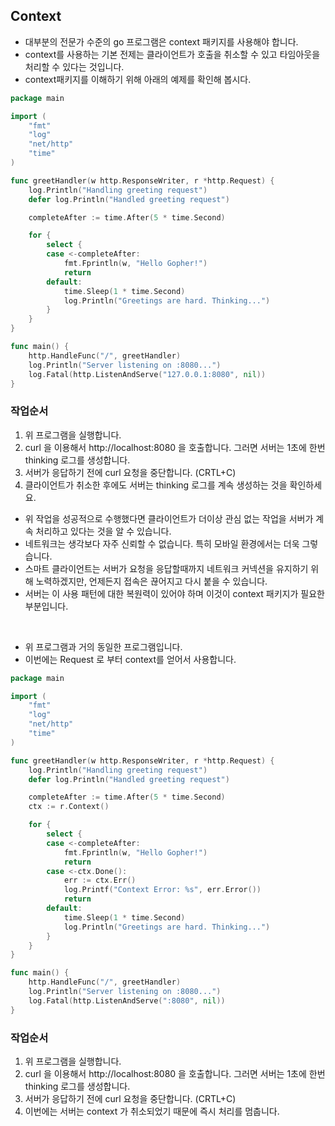 ## Context
* 대부분의 전문가 수준의 go 프로그램은 context 패키지를 사용해야 합니다. 
* context를 사용하는 기본 전제는 클라이언트가 호출을 취소할 수 있고 타임아웃을 처리할 수 있다는 것입니다. 
* context패키지를 이해하기 위해 아래의 예제를 확인해 봅시다.

```go
package main

import (
	"fmt"
	"log"
	"net/http"
	"time"
)

func greetHandler(w http.ResponseWriter, r *http.Request) {
	log.Println("Handling greeting request")
	defer log.Println("Handled greeting request")

	completeAfter := time.After(5 * time.Second)

	for {
		select {
		case <-completeAfter:
			fmt.Fprintln(w, "Hello Gopher!")
			return
		default:
			time.Sleep(1 * time.Second)
			log.Println("Greetings are hard. Thinking...")
		}
	}
}

func main() {
	http.HandleFunc("/", greetHandler)
	log.Println("Server listening on :8080...")
	log.Fatal(http.ListenAndServe("127.0.0.1:8080", nil))
}
```
### 작업순서
1. 위 프로그램을 실행합니다. 
2. curl 을 이용해서 http://localhost:8080 을 호출합니다. 그러면 서버는 1초에 한번 thinking 로그를 생성합니다.
3. 서버가 응답하기 전에 curl 요청을 중단합니다. (CRTL+C)
4. 클라이언트가 취소한 후에도 서버는 thinking 로그를 계속 생성하는 것을 확인하세요.

* 위 작업을 성공적으로 수행했다면 클라이언트가 더이상 관심 없는 작업을 서버가 계속 처리하고 있다는 것을 알 수 있습니다. 
* 네트워크는 생각보다 자주 신뢰할 수 없습니다. 특히 모바일 환경에서는 더욱 그렇습니다.
* 스마트 클라이언트는 서버가 요청을 응답할때까지 네트워크 커넥션을 유지하기 위해 노력하겠지만, 언제든지 접속은 끊어지고 다시 붙을 수 있습니다.
* 서버는 이 사용 패턴에 대한 복원력이 있어야 하며 이것이 context 패키지가 필요한 부분입니다.

<br/>

* 위 프로그램과 거의 동일한 프로그램입니다.
* 이번에는 Request 로 부터 context를 얻어서 사용합니다.
```go
package main

import (
	"fmt"
	"log"
	"net/http"
	"time"
)

func greetHandler(w http.ResponseWriter, r *http.Request) {
	log.Println("Handling greeting request")
	defer log.Println("Handled greeting request")

	completeAfter := time.After(5 * time.Second)
	ctx := r.Context()

	for {
		select {
		case <-completeAfter:
			fmt.Fprintln(w, "Hello Gopher!")
			return
		case <-ctx.Done():
			err := ctx.Err()
			log.Printf("Context Error: %s", err.Error())
			return
		default:
			time.Sleep(1 * time.Second)
			log.Println("Greetings are hard. Thinking...")
		}
	}
}

func main() {
	http.HandleFunc("/", greetHandler)
	log.Println("Server listening on :8080...")
	log.Fatal(http.ListenAndServe(":8080", nil))
}
```

### 작업순서
1. 위 프로그램을 실행합니다.
2. curl 을 이용해서 http://localhost:8080 을 호출합니다. 그러면 서버는 1초에 한번 thinking 로그를 생성합니다.
3. 서버가 응답하기 전에 curl 요청을 중단합니다. (CRTL+C)
4. 이번에는 서버는 context 가 취소되었기 때문에 즉시 처리를 멈춥니다.
